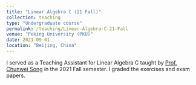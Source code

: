 ```yaml
---
title: "Linear Algebra C (21 Fall)"
collection: teaching
type: "Undergraduate course"
permalink: /teaching/Linear-Algebra-C-21-Fall
venue: "Peking University (PKU)"
date: 2021-09-01
location: "Beijing, China"
---
```


I served as a Teaching Assistant for Linear Algebra C taught by [Prof. Chunwei Song](https://www.math.pku.edu.cn/teachers/csong/index.html) in the 2021 Fall semester. I graded the exercises and exam papers.

